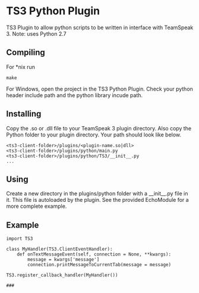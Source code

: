 # TS3 Python Plugin

TS3 Plugin to allow python scripts to be written in interface with TeamSpeak 3. Note: uses Python 2.7

## Compiling
For *nix run

```
make
```

For Windows, open the project in the TS3 Python Plugin. Check your python header include path and the python library incude path.

## Installing
Copy the .so or .dll file to your TeamSpeak 3 plugin directory. Also copy the Python folder to your plugin directory. Your path should look like below.

```
<ts3-client-folder>/plugins/<plugin-name.so|dll>
<ts3-client-folder>/plugins/python/main.py
<ts3-client-folder>/plugins/python/TS3/__init__.py
...
```

## Using
Create a new directory in the plugins/python folder with a \_\_init\_\_.py file in it. This file is autoloaded by the plugin. See the provided EchoModule for a more complete example.

## Example
```
import TS3

class MyHandler(TS3.ClientEventHandler):
	def onTextMessageEvent(self, connection = None, **kwargs):
		message = kwargs['message']
		connection.printMessageToCurrentTab(message = message)

TS3.register_callback_handler(MyHandler())

###
